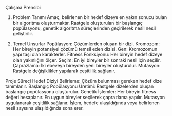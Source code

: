 Çalışma Prensibi
1. Problem Tanımı
Amaç, belirlenen bir hedef dizeye en yakın sonucu bulan bir algoritma oluşturmaktır. Rastgele oluşturulan bir başlangıç popülasyonu, genetik algoritma süreçlerinden geçirilerek nesil nesil geliştirilir.

2. Temel Unsurlar
Popülasyon: Çözümlerden oluşan bir dizi.
Kromozom: Her bireyin potansiyel çözümü temsil eden dizisi.
Gen: Kromozomun yapı taşı olan karakterler.
Fitness Fonksiyonu: Her bireyin hedef dizeye olan yakınlığını ölçer.
Seçim: En iyi bireyler bir sonraki nesil için seçilir.
Çaprazlama: İki ebeveyn bireyden yeni bireyler oluşturulur.
Mutasyon: Rastgele değişiklikler yapılarak çeşitlilik sağlanır.

Proje Süreci
Hedef Diziyi Belirleme: Çözüm bulunması gereken hedef dize tanımlanır.
Başlangıç Popülasyonu Üretimi: Rastgele dizelerden oluşan başlangıç popülasyonu oluşturulur.
Genetik İşlemler:
Her bireyin fitness değeri hesaplanır.
En uygun bireyler seçilerek çaprazlama yapılır.
Mutasyon uygulanarak çeşitlilik sağlanır.
İşlem, hedefe ulaşıldığında veya belirlenen nesil sayısına ulaşıldığında sona erer.
